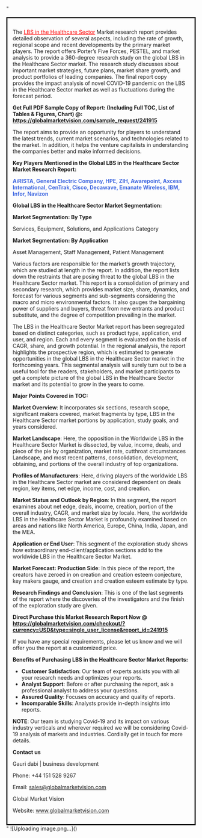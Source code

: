 "<div style='border: 3px solid black; padding: 1em;'>

The <a style='color: #ff0000;' href='https://globalmarketvision.com/reports/global-lbs-in-the-healthcare-sector-market/241915'>LBS in the Healthcare Sector</a> Market research report provides detailed observation of several aspects, including the rate of growth, regional scope and recent developments by the primary market players. The report offers Porter’s Five Forces, PESTEL, and market analysis to provide a 360-degree research study on the global LBS in the Healthcare Sector market. The research study discusses about important market strategies, future plans, market share growth, and product portfolios of leading companies. The final report copy provides the impact analysis of novel COVID-19 pandemic on the LBS in the Healthcare Sector market as well as fluctuations during the forecast period.

<strong>Get Full PDF Sample Copy of Report: (Including Full TOC, List of Tables &amp; Figures, Chart) @</strong><strong>:</strong><strong> <a style='color: #ff0000;' href='https://globalmarketvision.com/sample_request/241915?utm_source=linkedinPulse&utm_medium=Dhiraj&utm_campaign=Dhiraj'><strong>https://globalmarketvision.com/sample_request/241915</strong></a></strong>

The report aims to provide an opportunity for players to understand the latest trends, current market scenarios, and technologies related to the market. In addition, it helps the venture capitalists in understanding the companies better and make informed decisions.

<strong>Key Players Mentioned in the Global LBS in the Healthcare Sector Market Research Report:</strong>

<strong style='color: #4169e1;'>AiRISTA, General Electric Company, HPE, ZIH, Awarepoint, Axcess International, CenTrak, Cisco, Decawave, Emanate Wireless, IBM, Infor, Navizon</strong>

<strong>Global LBS in the Healthcare Sector Market Segmentation:</strong>

<strong>Market Segmentation: By Type</strong>

Services, Equipment, Solutions, and Applications Category

<strong>Market Segmentation: By Application</strong>

Asset Management, Staff Management, Patient Management

Various factors are responsible for the market’s growth trajectory, which are studied at length in the report. In addition, the report lists down the restraints that are posing threat to the global LBS in the Healthcare Sector market. This report is a consolidation of primary and secondary research, which provides market size, share, dynamics, and forecast for various segments and sub-segments considering the macro and micro environmental factors. It also gauges the bargaining power of suppliers and buyers, threat from new entrants and product substitute, and the degree of competition prevailing in the market.

The LBS in the Healthcare Sector Market report has been segregated based on distinct categories, such as product type, application, end user, and region. Each and every segment is evaluated on the basis of CAGR, share, and growth potential. In the regional analysis, the report highlights the prospective region, which is estimated to generate opportunities in the global LBS in the Healthcare Sector market in the forthcoming years. This segmental analysis will surely turn out to be a useful tool for the readers, stakeholders, and market participants to get a complete picture of the global LBS in the Healthcare Sector market and its potential to grow in the years to come.

<strong>Major Points Covered in TOC:</strong>

<strong>Market Overview</strong>: It incorporates six sections, research scope, significant makers covered, market fragments by type, LBS in the Healthcare Sector market portions by application, study goals, and years considered.

<strong>Market Landscape</strong>: Here, the opposition in the Worldwide LBS in the Healthcare Sector Market is dissected, by value, income, deals, and piece of the pie by organization, market rate, cutthroat circumstances Landscape, and most recent patterns, consolidation, development, obtaining, and portions of the overall industry of top organizations.

<strong>Profiles of Manufacturers</strong>: Here, driving players of the worldwide LBS in the Healthcare Sector market are considered dependent on deals region, key items, net edge, income, cost, and creation.

<strong>Market Status and Outlook by Region</strong>: In this segment, the report examines about net edge, deals, income, creation, portion of the overall industry, CAGR, and market size by locale. Here, the worldwide LBS in the Healthcare Sector Market is profoundly examined based on areas and nations like North America, Europe, China, India, Japan, and the MEA.

<strong>Application or End User</strong>: This segment of the exploration study shows how extraordinary end-client/application sections add to the worldwide LBS in the Healthcare Sector Market.

<strong>Market Forecast: Production Side</strong>: In this piece of the report, the creators have zeroed in on creation and creation esteem conjecture, key makers gauge, and creation and creation esteem estimate by type.

<strong>Research Findings and Conclusion</strong>: This is one of the last segments of the report where the discoveries of the investigators and the finish of the exploration study are given.

<strong>Direct Purchase this Market Research Report Now @</strong><strong> <strong><a style='color: #ff0000;' href='https://globalmarketvision.com/checkout/?currency=USD&type=single_user_license&report_id=241915?utm_source=linkedinPulse&utm_medium=Dhiraj&utm_campaign=Dhiraj'>https://globalmarketvision.com/checkout/?currency=USD&type=single_user_license&report_id=241915</a></strong>
</strong>

If you have any special requirements, please let us know and we will offer you the report at a customized price.

<strong>Benefits of Purchasing LBS in the Healthcare Sector Market Reports:</strong>
<ul>
  <li><strong>Customer Satisfaction</strong>: Our team of experts assists you with all your research needs and optimizes your reports.</li>
  <li><strong>Analyst Support</strong>: Before or after purchasing the report, ask a professional analyst to address your questions.</li>
  <li><strong>Assured Quality</strong>: Focuses on accuracy and quality of reports.</li>
  <li><strong>Incomparable Skills</strong>: Analysts provide in-depth insights into reports.</li>
</ul>
<strong>NOTE</strong>: Our team is studying Covid-19 and its impact on various industry verticals and wherever required we will be considering Covid-19 analysis of markets and industries. Cordially get in touch for more details.

<strong>Contact us</strong>

Gauri dabi | business development

Phone: +44 151 528 9267

Email: <a href='mailto:sales@globalmarketvision.com'>sales@globalmarketvision.com</a>

Global Market Vision

Website: <a href='http://www.globalmarketvision.com/'>www.globalmarketvision.com</a>

</div>"
![Uploading image.png…]()
